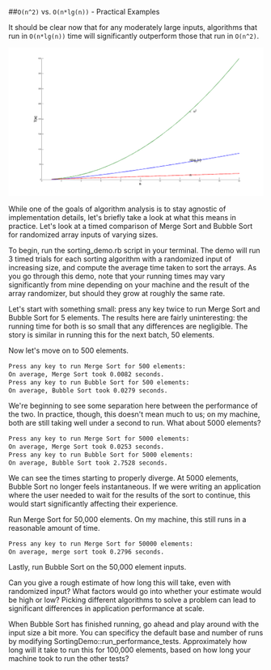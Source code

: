##`O(n^2)` vs. `O(n*lg(n))` - Practical Examples

It should be clear now that for any moderately large inputs, algorithms 
that run in `O(n*lg(n))` time will significantly outperform those that run 
in `O(n^2)`. 

![time_complexity](./compareNlogNQuadratic.png)

While one of the goals of algorithm analysis is to stay agnostic of implementation details, let's briefly take a look at what this means in practice. Let's look at a timed comparison of Merge Sort and Bubble Sort for randomized array inputs of varying sizes. 

To begin, run the sorting_demo.rb script in your terminal. The demo will run 3 timed trials for each sorting algorithm with a randomized input of increasing size, and compute the average time taken to sort the arrays. As you go through this demo, note that your running times may vary significantly from mine depending on your machine and the result of the array randomizer, but should they grow at roughly the same rate. 


Let's start with something small: press any key twice to run Merge Sort and Bubble Sort for 5 elements. The results here are fairly uninteresting: the running time for both is so small that any differences are negligible. The story is similar in running this for the next batch, 50 elements. 

Now let's move on to 500 elements. 

```
Press any key to run Merge Sort for 500 elements:
On average, Merge Sort took 0.0082 seconds.
Press any key to run Bubble Sort for 500 elements:
On average, Bubble Sort took 0.0279 seconds.
```

We're beginning to see some separation here between the performance of the two. In practice, though, this doesn't mean much to us; on my machine, both are still taking well under a second to run. What about 5000 elements?

```
Press any key to run Merge Sort for 5000 elements:
On average, Merge Sort took 0.0253 seconds.
Press any key to run Bubble Sort for 5000 elements:
On average, Bubble Sort took 2.7528 seconds.
```

We can see the times starting to properly diverge. At 5000 elements, Bubble Sort no longer feels instantaneous. If we were writing an application where the user needed to wait for the results of the sort to continue, this would start significantly affecting their experience.

Run Merge Sort for 50,000 elements. On my machine, this still runs in 
a reasonable amount of time. 

```
Press any key to run Merge Sort for 50000 elements:
On average, merge sort took 0.2796 seconds.
```

Lastly, run Bubble Sort on the 50,000 element inputs. 

Can you give a rough estimate of how long this will take, even with randomized input? What factors would go into whether your estimate would be high or low? Picking different algorithms to solve a problem can lead to significant differences in application performance at scale.

When Bubble Sort has finished running, go ahead and play around with the input size a bit more. You can specificy the default base and number of runs by modifying SortingDemo::run_performance_tests. Approximately how long will it take to run this for 100,000 elements, based on how long your machine took to run the other tests?